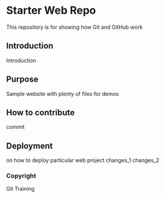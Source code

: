 # Starter Web Repo

This repository is for showing how Git and GitHub work

## Introduction

Introduction

## Purpose

Sample website with plenty of files for demos

## How to contribute

commit

## Deployment

on how to deploy particular web project
changes_1
changes_2

### Copyright

Git Training